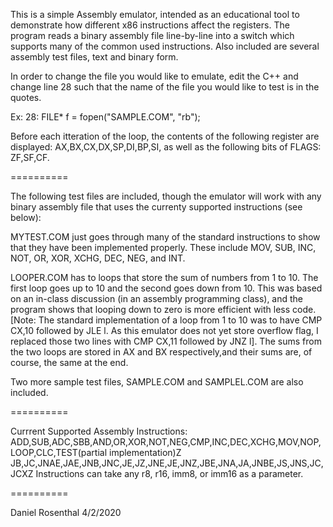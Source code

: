 This is a simple Assembly emulator, intended as an educational tool to demonstrate how different x86 instructions affect the registers.
The program reads a binary assembly file line-by-line into a switch which supports many of the common used instructions.
Also included are several assembly test files, text and binary form.

In order to change the file you would like to emulate, edit the C++ and change line 28
such that the name of the file you would like to test is in the quotes.

Ex:
28:   FILE* f = fopen("SAMPLE.COM", "rb");


Before each itteration of the loop, the contents of the following register are displayed:
AX,BX,CX,DX,SP,DI,BP,SI, as well as the following bits of FLAGS:
ZF,SF,CF.

==========

The following test files are included, though the emulator will work with any binary assembly file that uses the currenty supported instructions (see below):
 
MYTEST.COM just goes through many of the standard instructions to show that they have been implemented properly.
These include MOV, SUB, INC, NOT, OR, XOR, XCHG, DEC, NEG, and INT.

LOOPER.COM has to loops that store the sum of numbers from 1 to 10.
The first loop goes up to 10 and the second goes down from 10.
This was based on an in-class discussion (in an assembly programming class), and the program shows that looping down to zero is more efficient with less code.
[Note: The standard implementation of a loop from 1 to 10 was to have CMP CX,10 followed by JLE l. As this emulator does not yet store overflow flag,
I replaced those two lines with CMP CX,11 followed by JNZ l]. The sums from the two loops are stored in AX and BX respectively,and their sums are, of
course, the same at the end.

Two more sample test files, SAMPLE.COM and SAMPLEL.COM are also included.

==========

Currrent Supported Assembly Instructions:
ADD,SUB,ADC,SBB,AND,OR,XOR,NOT,NEG,CMP,INC,DEC,XCHG,MOV,NOP,LOOP,CLC,TEST(partial implementation)Z
JB,JC,JNAE,JAE,JNB,JNC,JE,JZ,JNE,JE,JNZ,JBE,JNA,JA,JNBE,JS,JNS,JC,JCXZ
Instructions can take any r8, r16, imm8, or imm16 as a parameter.

==========

Daniel Rosenthal
4/2/2020
